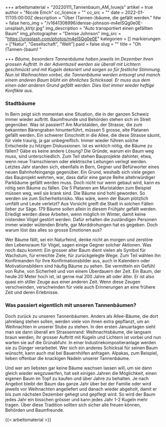 +++
arbeitsmaterial = "20220111_Tannenbaum_AM_lvuwjs"
artikel = true
author = "Nicole Emch"
cc_licence = ""
cc_src = ""
date = 2022-01-11T05:00:00Z
description = "Über (Tannen-)bäume, die gefällt werden."
fdw = false
hero_img = "/v1641308996/denise-johnson-m4eISQg0e0E-unsplash_klrtjr.jpg"
img_description = "Auto transportiert einen gefällten Baum"
img_photographer = "Denise Johnson"
img_src = "https://unsplash.com/photos/m4eISQg0e0E"
kategorien = []
markierungen = ["Natur", "Gesellschaft", "Welt"]
paid = false
slug = ""
title = "Oh (Tannen-)baum! "

+++
_Bäume, besonders Tannenbäume haben jeweils im Dezember ihren grossen Auftritt. In der Adventszeit werden sie überall mit Lichtern geschmückt und mit Kugeln dekoriert und sorgen so für festliche Stimmung. Nun ist Weihnachten vorbei, die Tannenbäume werden entsorgt und manch einem anderen Baum blüht ein ähnliches Schicksaal. Er muss aus dem einen oder anderen Grund gefällt werden. Dies löst immer wieder heftige Konflikte aus._

### Stadtbäume

In Bern zeigt sich momentan eine Situation, die in der ganzen Schweiz immer wieder auftritt. Baumfreunde und Behörden stehen sich im Streit gegenüber. Was ist passiert? Am Muristalden, der Strasse, die zum bekannten Bärengraben hinunterführt, müssen 5 grosse, alte Platanen gefällt werden. Ein schwerer Einschnitt in die Allee, die diese Strasse säumt, für viele traurig, ja gar unbegreiflich. Immer wieder führen solche Entscheide zu hitzigen Diskussionen. Ist es wirklich nötig, die Bäume zu fällen? Gäbe es keine andere Lösung? Die Gründe, warum ein Baum weg muss, sind unterschiedlich. Zum Teil stehen Bauprojekte dahinter, etwa, wenn neue Tramschienen oder elektrische Leitungen verlegt werden. Letztes Jahr standen sich, ebenfalls in Bern, Gegner und Befürworter eines neuen Bahnhofeingangs gegenüber. Ein Grund, weshalb sich viele gegen das Bauprojekt wehrten, war, dass dafür eine ganze Reihe altehrwürdiger Parkbäume gefällt werden muss. Doch nicht nur wenn gebaut wird, kann es nötig sein Bäume zu fällen. Die 5 Platanen am Muristalden zum Beispiel müssen weg, weil sie krank sind. Die Bäume sind hohl geworden. So werden sie zum Sicherheitsrisiko. Was wäre, wenn der Baum plötzlich umfällt und Leute verletzt? Aus Vorsicht greift die Stadt in solchen Fällen lieber zur Säge. 179 Bäume sollen allein in diesem Frühjahr gefällt werden. Erledigt werden diese Arbeiten, wenn möglich im Winter, damit keine nistenden Vögel gestört werden. Dafür erhalten die zuständigen Personen immer wieder wütenden Briefe, gar Morddrohungen hat es gegeben. Doch warum löst das alles so grosse Emotionen aus?

Wer Bäume fällt, sei ein Naturfeind, denke nicht an morgen und zerstöre den Lebensraum für Vögel, sagen einige Gegner solcher Aktionen. Was noch dazu kommt: Ein grosser alter Baum dient vielen als Symbol für Wachstum, für erreichte Ziele, für zurückgelegte Wege. Zum Teil wählen ihn Konfirmanden für Ihre Konfirmationsbilder aus, auch in Kalendern oder Motivationsbildern sind häufig Bäume zu sehen. Sie vermitteln ein Gefühl von Ruhe, von Sicherheit und von einem Überdauern der Zeit. Ein Baum, der heute 20 Meter hoch ist, ist gerne mal 200 Jahre alt oder älter. Er ist also quasi ein stiller Zeuge aus einer anderen Zeit. Wenn diese Zeugen verschwinden, verschwinden für viele auch Erinnerungen an eine frühere Zeit und deren Erlebnisse.

### Was passiert eigentlich mit unseren Tannenbäumen?

Doch zurück zu unseren Tannenbäumen. Anders als Allee-Bäume, die dort jahrelang stehen sollen, werden viele von ihnen extra gepflanzt, um an Weihnachten in unserer Stube zu stehen. In den ersten Januartagen sieht man sie dann überall am Strassenrand: Weihnachtsbäume, die langsam braun werden, ihr grosser Auftritt mit Kugeln und Lichtern ist vorbei und nun warten sie auf die Grünabfuhr. In einer Industriekompostieranlage werden sie zu Dünger verarbeitet. Wer sich ein anderes Schicksal für seinen Baum wünscht, kann auch mal bei Bauernhöfen anfragen. Alpakas, zum Beispiel, lieben offenbar die knackigen Nadeln unserer Tannenbäume.

Und wer am liebsten gar keine Bäume wachsen lassen will, um sie dann gleich wieder wegzuwerfen, hat seit einigen Jahren die Möglichkeit, einen eigenen Baum im Topf zu kaufen und über Jahre zu behalten. Je nach Angebot bleibt der Baum das ganze Jahr über bei der Familie oder wird jeweils vor Weihnachten angeliefert und danach wieder abgeholt, damit er bis zum nächsten Dezember gehegt und gepflegt wird. So wird der Baum jedes Jahr ein bisschen grösser und kann jedes Jahr 1-2 Kugeln mehr tragen. Über diese Tradition sollten sich sicher alle freuen können, Behörden und Baumfreunde.




{{< arbeitsmaterial >}}

